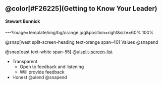 

## @color[#F26225](Getting to Know Your Leader)
#### Stewart Bonnick

---?image=template/img/bg/orange.jpg&position=right&size=60% 100%

@snap[west split-screen-heading text-orange span-40]
Values
@snapend

@snap[east text-white span-55]
@ul[split-screen-list](false)
- Transparent
  + Open to feedback and listening
  + Will provide feedback
- Honest
@ulend
@snapend
